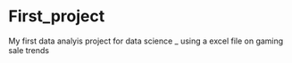 # First_project
My first data analyis project for data science _ using a excel file on gaming sale trends
